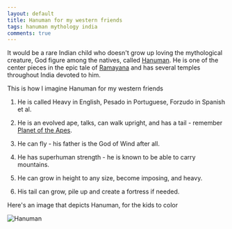 ```yaml
---
layout: default
title: Hanuman for my western friends
tags: hanuman mythology india
comments: true
---
```


It would be a rare Indian child who doesn't grow up loving the mythological creature, God figure among the natives, called [Hanuman](http://en.wikipedia.org/wiki/Hanuman). He is one of the center pieces in the epic tale of [Ramayana](http://en.wikipedia.org/wiki/Ramayana) and has several temples throughout India devoted to him.

This is how I imagine Hanuman for my western friends

1. He is called Heavy in English, Pesado in Portuguese, Forzudo in Spanish et al.

2. He is an evolved ape, talks, can walk upright, and has a tail - remember [Planet of the Apes](http://www.imdb.com/title/tt0063442/).

3. He can fly - his father is the God of Wind after all.

4. He has superhuman strength - he is known to be able to carry mountains.

5. He can grow in height to any size, become imposing, and heavy.

6. His tail can grow, pile up and create a fortress if needed.

Here's an image that depicts Hanuman, for the kids to color

![Hanuman](http://littleganeshas.files.wordpress.com/2007/06/shri-hanuman.jpg)

